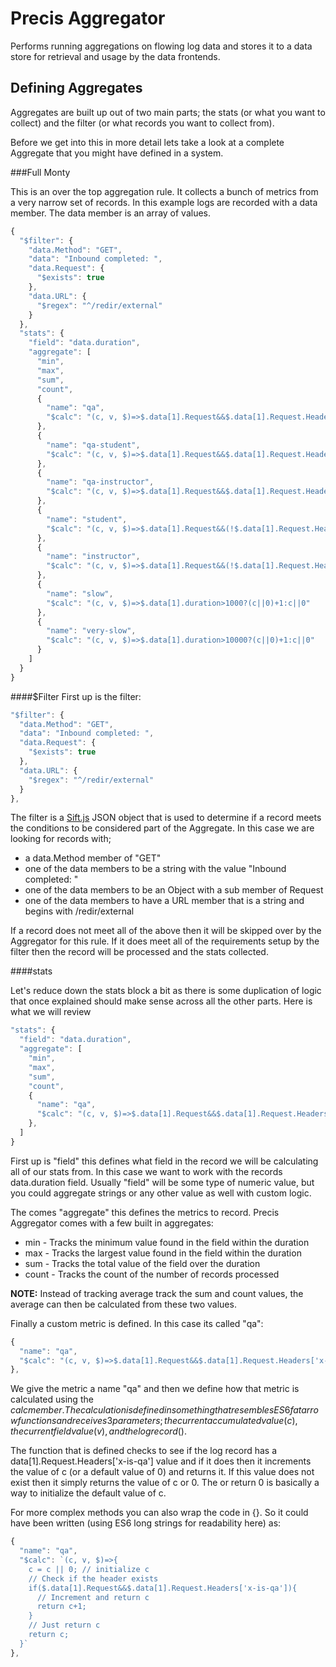 Precis Aggregator
=================

Performs running aggregations on flowing log data and stores it to a data store for retrieval and usage by the data frontends.


Defining Aggregates
---

Aggregates are built up out of two main parts; the stats (or what you want to collect) and the filter (or what records you want to collect from).

Before we get into this in more detail lets take a look at a complete Aggregate that you might have defined in a system.

###Full Monty

This is an over the top aggregation rule.  It collects a bunch of metrics from a very narrow set of records.  In this example logs are recorded with a data member.  The data member is an array of values.

```js
{
  "$filter": {
    "data.Method": "GET",
    "data": "Inbound completed: ",
    "data.Request": {
      "$exists": true
    },
    "data.URL": {
      "$regex": "^/redir/external"
    }
  },
  "stats": {
    "field": "data.duration",
    "aggregate": [
      "min",
      "max",
      "sum",
      "count",
      {
        "name": "qa",
        "$calc": "(c, v, $)=>$.data[1].Request&&$.data[1].Request.Headers['x-is-qa']?(c||0)+1:c||0"
      },
      {
        "name": "qa-student",
        "$calc": "(c, v, $)=>$.data[1].Request&&$.data[1].Request.Headers['x-is-qa']&&($.data[1].Request.Headers['x-role']==='student')?(c||0)+1:c||0"
      },
      {
        "name": "qa-instructor",
        "$calc": "(c, v, $)=>$.data[1].Request&&$.data[1].Request.Headers['x-is-qa']&&($.data[1].Request.Headers['x-role']==='instructor')?(c||0)+1:c||0"
      },
      {
        "name": "student",
        "$calc": "(c, v, $)=>$.data[1].Request&&(!$.data[1].Request.Headers['x-is-qa'])&&($.data[1].Request.Headers['x-role']==='student')?(c||0)+1:c||0"
      },
      {
        "name": "instructor",
        "$calc": "(c, v, $)=>$.data[1].Request&&(!$.data[1].Request.Headers['x-is-qa'])&&($.data[1].Request.Headers['x-role']==='instructor')?(c||0)+1:c||0"
      },
      {
        "name": "slow",
        "$calc": "(c, v, $)=>$.data[1].duration>1000?(c||0)+1:c||0"
      },
      {
        "name": "very-slow",
        "$calc": "(c, v, $)=>$.data[1].duration>10000?(c||0)+1:c||0"
      }
    ]
  }
}
```

####$Filter
First up is the filter:

```js
"$filter": {
  "data.Method": "GET",
  "data": "Inbound completed: ",
  "data.Request": {
    "$exists": true
  },
  "data.URL": {
    "$regex": "^/redir/external"
  }
},
```

The filter is a [Sift.js](https://github.com/crcn/sift.js) JSON object that is used to determine if a record meets the conditions to be considered part of the Aggregate.  In this case we are looking for records with;

  * a data.Method member of "GET"
  * one of the data members to be a string with the value "Inbound completed: "
  * one of the data members to be an Object with a sub member of Request
  * one of the data members to have a URL member that is a string and begins with /redir/external

If a record does not meet all of the above then it will be skipped over by the Aggregator for this rule.  If it does meet all of the requirements setup by the filter then the record will be processed and the stats collected.

####stats

Let's reduce down the stats block a bit as there is some duplication of logic that once explained should make sense across all the other parts.  Here is what we will review

```js
"stats": {
  "field": "data.duration",
  "aggregate": [
    "min",
    "max",
    "sum",
    "count",
    {
      "name": "qa",
      "$calc": "(c, v, $)=>$.data[1].Request&&$.data[1].Request.Headers['x-is-qa']?(c||0)+1:c||0"
    },
  ]
}
```

First up is "field" this defines what field in the record we will be calculating all of our stats from.  In this case we want to work with the records data.duration field.  Usually "field" will be some type of numeric value, but you could aggregate strings or any other value as well with custom logic.

The comes "aggregate" this defines the metrics to record.  Precis Aggregator comes with a few built in aggregates:

  * min - Tracks the minimum value found in the field within the duration
  * max - Tracks the largest value found in the field within the duration
  * sum - Tracks the total value of the field over the duration
  * count - Tracks the count of the number of records processed

**NOTE:** Instead of tracking average track the sum and count values, the average can then be calculated from these two values.

Finally a custom metric is defined.  In this case its called "qa":

```js
{
  "name": "qa",
  "$calc": "(c, v, $)=>$.data[1].Request&&$.data[1].Request.Headers['x-is-qa']?(c||0)+1:c||0"
},
```

We give the metric a name "qa" and then we define how that metric is calculated using the $calc member.  The calculation is defined in something that resembles ES6 fat arrow functions and receives 3 parameters; the current accumulated value (c), the current field value (v), and the log record ($).

The function that is defined checks to see if the log record has a data[1].Request.Headers['x-is-qa'] value and if it does then it increments the value of c (or a default value of 0) and returns it.  If this value does not exist then it simply returns the value of c or 0.  The or return 0 is basically a way to initialize the default value of c.

For more complex methods you can also wrap the code in {}.  So it could have been written (using ES6 long strings for readability here) as:

```js
{
  "name": "qa",
  "$calc": `(c, v, $)=>{
    c = c || 0; // initialize c
    // Check if the header exists
    if($.data[1].Request&&$.data[1].Request.Headers['x-is-qa']){
      // Increment and return c
      return c+1;
    }
    // Just return c
    return c;
  }`
},
```
